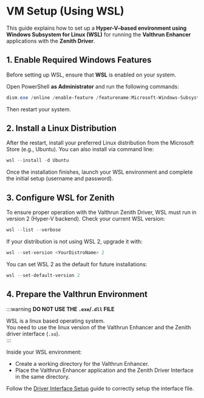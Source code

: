 # VM Setup (Using WSL)

This guide explains how to set up a **Hyper-V–based environment using Windows Subsystem for Linux (WSL)** for running the **Valthrun Enhancer** applications with the **Zenith Driver**.

## 1. Enable Required Windows Features

Before setting up WSL, ensure that **WSL** is enabled on your system.

Open PowerShell **as Administrator** and run the following commands:

```ps1
dism.exe /online /enable-feature /featurename:Microsoft-Windows-Subsystem-Linux /all /norestart
```
Then restart your system.

## 2. Install a Linux Distribution

After the restart, install your preferred Linux distribution from the Microsoft Store (e.g., Ubuntu).
You can also install via command line:
```ps1
wsl --install -d Ubuntu
```

Once the installation finishes, launch your WSL environment and complete the initial setup (username and password).

## 3. Configure WSL for Zenith
To ensure proper operation with the Valthrun Zenith Driver, WSL must run in version 2 (Hyper-V backend).
Check your current WSL version:
```ps1
wsl --list --verbose
```

If your distribution is not using WSL 2, upgrade it with:
```ps1
wsl --set-version <YourDistroName> 2
```

You can set WSL 2 as the default for future installations:
```ps1
wsl --set-default-version 2
```

## 4. Prepare the Valthrun Environment
:::warning
**DO NOT USE THE `.exe`/`.dll` FILE**

WSL is a linux based operating system.  
You need to use the linux version of the Valthrun Enhancer and the Zenith driver interface (`.so`).  
:::

Inside your WSL environment:
- Create a working directory for the Valthrun Enhancer.
- Place the Valthrun Enhancer application and the Zenith Driver Interface in the same directory.

Follow the [Driver Interface Setup](../driver_interface) guide to correctly setup the interface file.
